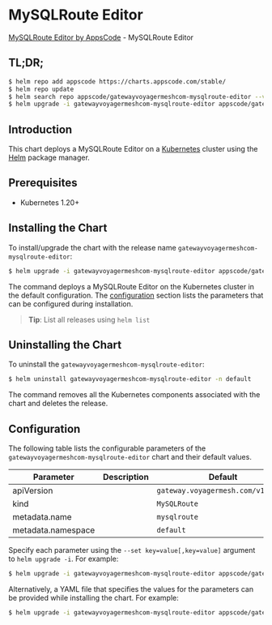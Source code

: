 # MySQLRoute Editor

[MySQLRoute Editor by AppsCode](https://appscode.com) - MySQLRoute Editor

## TL;DR;

```bash
$ helm repo add appscode https://charts.appscode.com/stable/
$ helm repo update
$ helm search repo appscode/gatewayvoyagermeshcom-mysqlroute-editor --version=v0.19.0
$ helm upgrade -i gatewayvoyagermeshcom-mysqlroute-editor appscode/gatewayvoyagermeshcom-mysqlroute-editor -n default --create-namespace --version=v0.19.0
```

## Introduction

This chart deploys a MySQLRoute Editor on a [Kubernetes](http://kubernetes.io) cluster using the [Helm](https://helm.sh) package manager.

## Prerequisites

- Kubernetes 1.20+

## Installing the Chart

To install/upgrade the chart with the release name `gatewayvoyagermeshcom-mysqlroute-editor`:

```bash
$ helm upgrade -i gatewayvoyagermeshcom-mysqlroute-editor appscode/gatewayvoyagermeshcom-mysqlroute-editor -n default --create-namespace --version=v0.19.0
```

The command deploys a MySQLRoute Editor on the Kubernetes cluster in the default configuration. The [configuration](#configuration) section lists the parameters that can be configured during installation.

> **Tip**: List all releases using `helm list`

## Uninstalling the Chart

To uninstall the `gatewayvoyagermeshcom-mysqlroute-editor`:

```bash
$ helm uninstall gatewayvoyagermeshcom-mysqlroute-editor -n default
```

The command removes all the Kubernetes components associated with the chart and deletes the release.

## Configuration

The following table lists the configurable parameters of the `gatewayvoyagermeshcom-mysqlroute-editor` chart and their default values.

|     Parameter      | Description |                    Default                    |
|--------------------|-------------|-----------------------------------------------|
| apiVersion         |             | <code>gateway.voyagermesh.com/v1alpha1</code> |
| kind               |             | <code>MySQLRoute</code>                       |
| metadata.name      |             | <code>mysqlroute</code>                       |
| metadata.namespace |             | <code>default</code>                          |


Specify each parameter using the `--set key=value[,key=value]` argument to `helm upgrade -i`. For example:

```bash
$ helm upgrade -i gatewayvoyagermeshcom-mysqlroute-editor appscode/gatewayvoyagermeshcom-mysqlroute-editor -n default --create-namespace --version=v0.19.0 --set apiVersion=gateway.voyagermesh.com/v1alpha1
```

Alternatively, a YAML file that specifies the values for the parameters can be provided while
installing the chart. For example:

```bash
$ helm upgrade -i gatewayvoyagermeshcom-mysqlroute-editor appscode/gatewayvoyagermeshcom-mysqlroute-editor -n default --create-namespace --version=v0.19.0 --values values.yaml
```
